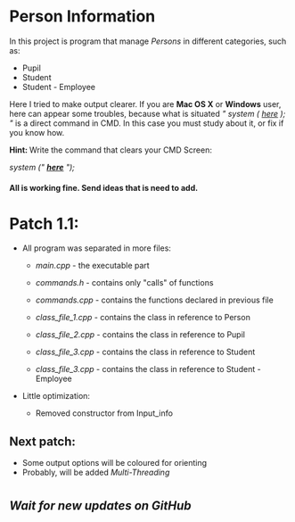 # Person Information  

In this project is program that manage <i>Persons</i> in different categories, such as:

* Pupil
* Student
* Student - Employee

Here I tried to make output clearer. If you are <b>Mac OS X</b> or <b>Windows</b> user, here can appear some troubles, because what is situated <i>" system ( <u>here</u> ); "</i> is a direct command in CMD. In this case you must study about it, or fix if you know how.

<b>Hint: </b>Write the command that clears your CMD Screen:

<i>system (" <u><b>here</b></u> "); </i>

#### All is working fine. Send ideas that is need to add.

# Patch 1.1:
* All program was separated in more files:

    * <i>main.cpp</i> - the executable part

    * <i>commands.h</i> - contains only "calls" of functions

    * <i>commands.cpp</i> - contains the functions declared in previous file

    * <i>class_file_1.cpp</i> - contains the class in reference to Person

    * <i>class_file_2.cpp</i> - contains the class in reference to Pupil

    * <i>class_file_3.cpp</i> - contains the class in reference to Student

    * <i>class_file_3.cpp</i> - contains the class in reference to Student - Employee

* Little optimization:

    * Removed constructor from Input_info

## Next patch:

* Some output options will be coloured for orienting
* Probably, will be added <i>Multi-Threading</i>

# 
## _Wait for new updates on GitHub_